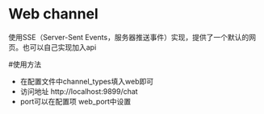 # Web channel
使用SSE（Server-Sent Events，服务器推送事件）实现，提供了一个默认的网页。也可以自己实现加入api

#使用方法
- 在配置文件中channel_types填入web即可
- 访问地址 http://localhost:9899/chat
- port可以在配置项 web_port中设置
